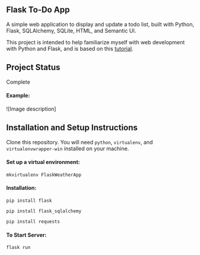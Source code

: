 ## Flask To-Do App

A simple web application to display and update a todo list, built with Python, Flask, SQLAlchemy, SQLite, HTML, and Semantic UI.

This project is intended to help familiarize myself with web development with Python and Flask, and is based on this [tutorial](https://www.python-engineer.com/posts/flask-todo-app/).

## Project Status
Complete

#### Example:   
![Image description]

## Installation and Setup Instructions

Clone this repository. You will need `python`, `virtualenv`, and `virtualenvwrapper-win` installed on your machine.

#### Set up a virtual environment:

`mkvirtualenv FlaskWeatherApp`

#### Installation:

`pip install flask`

`pip install flask_sqlalchemy`

`pip install requests`   

#### To Start Server:

`flask run`  

